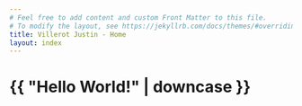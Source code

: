 ```yaml
---
# Feel free to add content and custom Front Matter to this file.
# To modify the layout, see https://jekyllrb.com/docs/themes/#overriding-theme-defaults
title: Villerot Justin - Home
layout: index
---
```

<h1>{{ "Hello World!" | downcase }}</h1>